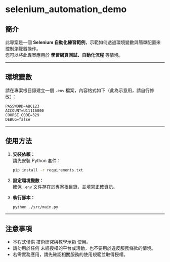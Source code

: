 # selenium_automation_demo

## 簡介
此專案是一個 **Selenium 自動化練習範例**，示範如何透過環境變數與簡單配置來控制瀏覽器操作。  
您可以將此專案應用於 **學習網頁測試、自動化流程** 等情境。  

---

## 環境變數
請在專案根目錄建立一個 `.env` 檔案，內容格式如下（此為示意用，請自行修改）：  

```dotenv
PASSWORD=ABC123
ACCOUNT=U11116000
COURSE_CODE=329
DEBUG=false
```

---

## 使用方法
1. **安裝依賴：**  
   請先安裝 Python 套件：  
   ```bash
   pip install -r requirements.txt
   ```

2. **設定環境變數：**  
   確保 `.env` 文件存在於專案根目錄，並填寫正確資訊。  

3. **執行腳本：**  
   ```bash
   python ./src/main.py
   ```

---

## 注意事項
- 本程式僅供 技術研究與教學示範 使用。
- 請勿用於任何 未經授權的平台或活動，也不要用於違反服務條款的情境。
- 若需實務應用，請先確認相關服務的使用規範並取得授權。